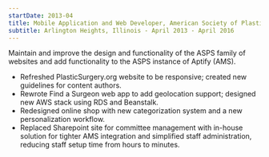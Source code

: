 ```yaml
---
startDate: 2013-04
title: Mobile Application and Web Developer, American Society of Plastic Surgeons
subtitle: Arlington Heights, Illinois - April 2013 - April 2016
---
```


Maintain and improve the design and functionality of the ASPS family of websites and add functionality to the ASPS instance of Aptify (AMS).
    

* <span class='mobile'>Refreshed PlasticSurgery.org website to be responsive</span>; <span class='manage'>created new guidelines for content authors.</span>
* Rewrote Find a Surgeon web app to add geolocation support; <span class='aws'>designed new AWS stack using RDS and Beanstalk.</span>
* <span class='dotnet mobile'>Redesigned online shop with new categorization system and a new personalization workflow.</span>
* <span class='dotnet mobile'>Replaced Sharepoint site for committee management with in-house solution</span> for tighter AMS integration and simplified staff administration, reducing staff setup time from hours to minutes.
